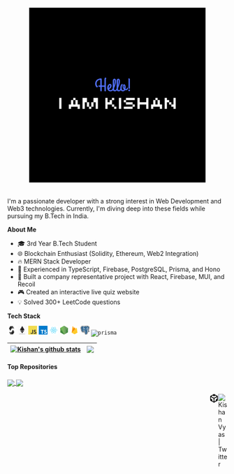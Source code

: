 <p align="center">
  <a href="https://github.com/Kishan-Vyas">
    <img width="80%" height="400px" style="object-fit: cover;" alt="Hello, I'm Kishan Vyas" src="/github background.png" />
  </a>
</p>

<br />
I'm a passionate developer with a strong interest in Web Development and Web3 technologies. Currently, I'm diving deep into these fields while pursuing my B.Tech in India. 

**About Me**

- 🎓 3rd Year B.Tech Student
- 🌐 Blockchain Enthusiast (Solidity, Ethereum, Web2 Integration)
- 🔥 MERN Stack Developer
- 💼 Experienced in TypeScript, Firebase, PostgreSQL, Prisma, and Hono
- 🚀 Built a company representative project with React, Firebase, MUI, and Recoil
- 🎮 Created an interactive live quiz website
- 💡 Solved 300+ LeetCode questions

**Tech Stack**

<code><img height="20" alt="solidity" src="https://raw.githubusercontent.com/github/explore/main/topics/solidity/solidity.png"></code>
<code><img height="20" alt="ethereum" src="https://raw.githubusercontent.com/github/explore/main/topics/ethereum/ethereum.png"></code>
<code><img height="20" alt="javascript" src="https://raw.githubusercontent.com/github/explore/main/topics/javascript/javascript.png"></code>
<code><img height="20" alt="typescript" src="https://raw.githubusercontent.com/github/explore/main/topics/typescript/typescript.png"></code>
<code><img height="20" alt="react" src="https://raw.githubusercontent.com/github/explore/main/topics/react/react.png"></code>
<code><img height="20" alt="nodejs" src="https://raw.githubusercontent.com/github/explore/main/topics/nodejs/nodejs.png"></code>
<code><img height="20" alt="firebase" src="https://raw.githubusercontent.com/github/explore/main/topics/firebase/firebase.png"></code>
<code><img height="20" alt="postgresql" src="https://raw.githubusercontent.com/github/explore/main/topics/postgresql/postgresql.png"></code>
<code><img height="20" alt="prisma" src="https://raw.githubusercontent.com/github/explore/main/topics/prisma/prisma.png"></code>

| <a href="https://github.com/Kishan-Vyas/github-readme-stats"><img align="center" src="https://github-readme-stats.vercel.app/api?username=Kishan-Vyas&show_icons=true&include_all_commits=true&theme=radical&hide_border=true" alt="Kishan's github stats" /></a> | <a href="https://github.com/Kishan-Vyas/github-readme-stats"><img align="center" src="https://github-readme-stats.vercel.app/api/top-langs/?username=Kishan-Vyas&layout=compact&theme=radical&hide_border=true" /></a> |
| ------------- | ------------- |

#### Top Repositories

<a href="https://github.com/Kishan-Vyas/online-quiz">
  <img align="center" src="https://github-readme-stats.vercel.app/api/pin/?username=Kishan-Vyas&repo=online-quiz&theme=radical" />
</a>
<a href="https://github.com/Kishan-Vyas/company-representative-project">
  <img align="center" src="https://github-readme-stats.vercel.app/api/pin/?username=Kishan-Vyas&repo=company-representative-project&theme=radical" />
</a>

<br />
<br />

<a href="https://twitter.com/your_twitter_handle">
  <img align="right" alt="Kishan Vyas | Twitter" width="21px" src="https://raw.githubusercontent.com/anuraghazra/anuraghazra/master/assets/twitter.svg" />
</a>
<a href="https://codesandbox.io/u/your_codesandbox_handle">
  <img align="right" alt="Kishan Vyas | CodeSandbox" width="20px" src="https://raw.githubusercontent.com/anuraghazra/anuraghazra/master/assets/codesandbox.svg" />
</a>
